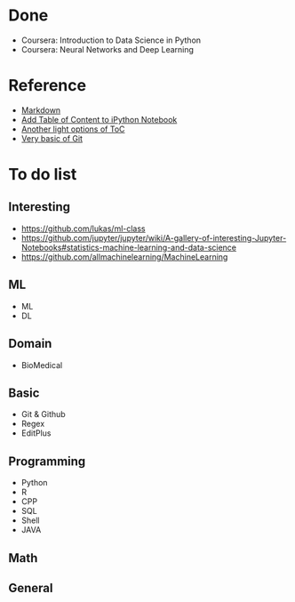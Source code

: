 # Done
- Coursera: Introduction to Data Science in Python
- Coursera: Neural Networks and Deep Learning


# Reference
- [Markdown](http://www.jianshu.com/p/q81RER)
- [Add Table of Content to iPython Notebook](https://zhuanlan.zhihu.com/p/24029578)
- [Another light options of ToC](https://github.com/kmahelona/ipython_notebook_goodies)
- [Very basic of Git](https://zhuanlan.zhihu.com/p/27831772)

# To do list

## Interesting 
- https://github.com/lukas/ml-class
- https://github.com/jupyter/jupyter/wiki/A-gallery-of-interesting-Jupyter-Notebooks#statistics-machine-learning-and-data-science
- https://github.com/allmachinelearning/MachineLearning

## ML
- ML
- DL

## Domain 
- BioMedical

## Basic 
- Git & Github
- Regex
- EditPlus

## Programming
- Python
- R
- CPP
- SQL
- Shell
- JAVA

## Math

## General
